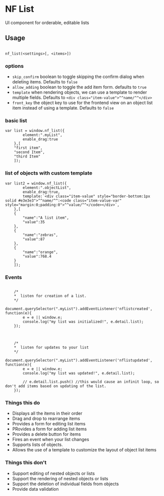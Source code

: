 # NF List
UI component for orderable, editable lists

## Usage

```

nf_list(<settings>[, <items>])

```

### options

 - `skip_confirm` boolean to toggle skipping the confirm dialog when deleting items.  Defaults to `false`
 - `allow_adding` boolean to toggle the add item form.  defaults to `true`
 - `template` when rendering objects, we can use a template to render multiple fields.  Defaults to `<div class="item-value">^^name/^^</div>`
 - `front_key` the object key to use for the frontend view on an object list item instead of using a template. Defaults to `false`


### basic list
```
var list = window.nf_list({
		element:".myList",
		enable_drag:true
	},[
	"first item",
	"second Item",
	"third Item"
	]);
```

### list of objects with custom template

```
var list2 = window.nf_list({
		element:".objectList",
		enable_drag:true,
		template:`<div class="item-value" style="border-bottom:1px solid #e3e3e3">^^name/^^:<code class="item-value-var" style="margin:0;padding:0">^^value/^^</code></div>`,
	},[
	{
		"name":"A list item",
		"value":35
	},
	{
		"name":"zebras",
		"value":87
	},
	{
		"name":"orange",
		"value":768.4
	}
	]);

```

### Events

```
    
    /*
    *  listen for creation of a list.
    */
    document.querySelector(".myList").addEventListener('nflistcreated', function(e){
    	e = e || window.e;
    	console.log("my list was initialized!", e.detail.list);
    });



    /*
    *  listen for updates to your list
    */
    document.querySelector(".myList").addEventListener('nflistupdated', function(e){
    	e = e || window.e;
    	console.log("my list was updated!", e.detail.list);

    	// e.detail.list.push() //this would cause an infinit loop, so don't add items based on updating of the list.
    });

```


### Things this do
- Displays all the items in their order
- Drag and drop to rearrange items
- Provides a form for editing list items
- PRovides a form for adding list items
- Provides a delete button for items
- Fires an event when your list changes
- Supports lists of objects.
- Allows the use of a template to customize the layout of object list items

### Things this don't
 - Support editing of nested objects or lists
 - Support the rendering of nested objects or lists
 - Support the deletion of individual fields from objects
 - Provide data validation 

